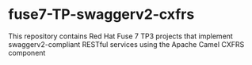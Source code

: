 # fuse7-TP-swaggerv2-cxfrs
This repository contains Red Hat Fuse 7 TP3 projects that implement swaggerv2-compliant RESTful services using the Apache Camel CXFRS component
